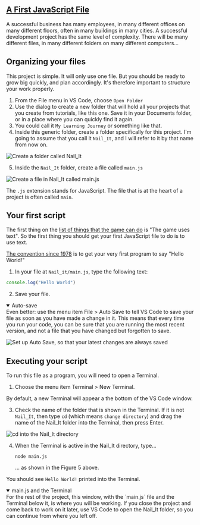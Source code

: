 <!-- A First JavaScript File -->
<section
  id="a-first-javascript-file"
  aria-labelledby="a-first-javascript-file"
  data-item="A First JavaScript File"
>
  <h2><a href="#a-first-javascript-file">A First JavaScript File</a></h2>
  
A successful business has many employees, in many different offices on many different floors, often in many buildings in many cities. A successful development project has the same level of complexity. There will be many different files, in many different folders on many different computers...

## Organizing your files

This project is simple. It will only use one file. But you should be ready to grow big quickly, and plan accordingly. It's therefore important to structure your work properly.

1. From the File menu in VS Code, choose `Open Folder`
2. Use the dialog to create a new folder that will hold all your projects that you create from tutorials, like this one. Save it in your Documents folder, or in a place where you can quickly find it again.
3. You could call it `My Learning Journey` or something like that.
4. Inside this generic folder, create a folder specifically for this project. I'm going to assume that you call it `Nail_It`, and I will refer to it by that name from now on.

![Create a folder called Nail_It](images/09NewFolder.webp)

5. Inside the `Nail_It` folder, create a file called `main.js`

![Create a file in Nail_It called main.js](images/10NewFile.webp)

The `.js` extension stands for JavaScript. The file that is at the heart of a project is often called `main`.

## Your first script

The first thing on the [list of things that the game can do](#what-needs-to-be-done) is "The game uses text". So the first thing you should get your first JavaScript file to do is to use text.

[The convention since 1978](https://en.wikipedia.org/wiki/%22Hello,_World!%22_program) is to get your very first program to say "Hello World!"

1. In your file at `Nail_it/main.js`, type the following text:

```javascript
console.log("Hello World")
```

2. Save your file.

<details class="tip" open>
<summary>Auto-save</summary>
Even better: use the menu item File > Auto Save to tell VS Code to save your file as soon as you have made a change in it. This means that every time you run your code, you can be sure that you are running the most recent version, and not a file that you have changed but forgotten to save.

![Set up Auto Save, so that your latest changes are always saved](images/05AutoSave.webp)

</details>

## Executing your script
To run this file as a program, you will need to open a Terminal.

1. Choose the menu item Terminal > New Terminal.

By default, a new Terminal will appear a the bottom of the VS Code window.

3. Check the name of the folder that is shown in the Terminal. If it is not `Nail_It`, then type `cd` (which means `change directory`) and drag the name of the Nail_It folder into the Terminal, then press Enter.

![`cd` into the Nail_It directory](images/08cdToNailit.webp)

4. When the Terminal is active in the Nail_It directory, type...

   ```bash-w
   node main.js
   ```
   ... as shown in the Figure 5 above.
   
You should see `Hello World!` printed into the Terminal.

<details class="pivot" open>
<summary>main.js and the Terminal</summary>
For the rest of the project, this window, with the `main.js` file and the Terminal below it, is where you will be working. If you close the project and come back to work on it later, use VS Code to open the Nail_It folder, so you can continue from where you left off.

</details>

</section>